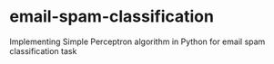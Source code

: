 # email-spam-classification
Implementing Simple Perceptron algorithm in Python for email spam classification task
